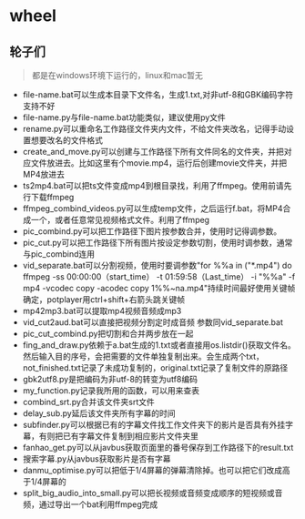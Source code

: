 # wheel

## 轮子们

>都是在windows环境下运行的，linux和mac暂无

- file-name.bat可以生成本目录下文件名，生成1.txt,对非utf-8和GBK编码字符支持不好
- file-name.py与file-name.bat功能类似，建议使用py文件
- rename.py可以重命名工作路径文件夹内文件，不给文件夹改名，记得手动设置想要改名的文件格式
- create_and_move.py可以创建与工作路径下所有文件同名的文件夹，并把对应文件放进去。比如这里有个movie.mp4，运行后创建movie文件夹，并把MP4放进去
- ts2mp4.bat可以把ts文件变成mp4到根目录找，利用了ffmpeg。使用前请先行下载ffmpeg
- ffmpeg_combind_videos.py可以生成temp文件，之后运行f.bat，将MP4合成一个，或者任意常见视频格式文件。利用了ffmpeg
- pic_combind.py可以把工作路径下图片按参数合并，使用时记得调参数。
- pic_cut.py可以把工作路径下所有图片按设定参数切割，使用时调参数，通常与pic_combind连用
- vid_separate.bat可以分割视频，使用时要调参数"for %%a in ("*.mp4") do ffmpeg -ss 00:00:00（start_time） -t 01:59:58（Last_time） -i "%%a" -f mp4 -vcodec copy -acodec copy 1%%~na.mp4"持续时间最好使用关键帧确定，potplayer用ctrl+shift+右箭头跳关键帧
- mp42mp3.bat可以提取mp4视频音频成mp3
- vid_cut2aud.bat可以直接把视频分割定时成音频 参数同vid_separate.bat
- pic_cut_combind.py把切割和合并两步放在一起
- fing_and_draw.py依赖于a.bat生成的1.txt或者直接用os.listdir()获取文件名。然后输入目的序号，会把需要的文件单独复制出来。会生成两个txt，not_finished.txt记录了未成功复制的，original.txt记录了复制文件的原路径
- gbk2utf8.py是把编码为非utf-8的转变为utf8编码
- my_function.py记录我所用的函数，可以用来查表
- combind_srt.py合并该文件夹srt文件
- delay_sub.py延后该文件夹所有字幕的时间
- subfinder.py可以根据已有的字幕文件找工作文件夹下的影片是否具有外挂字幕，有则把已有字幕文件复制到相应影片文件夹里
- fanhao_get.py可以从javbus获取页面里的番号保存到工作路径下的result.txt
- 搜索字幕.py从javbus获取影片是否有字幕
- danmu_optimise.py可以把低于1/4屏幕的弹幕清除掉。也可以把它们改成高于1/4屏幕的
- split_big_audio_into_small.py可以把长视频或音频变成顺序的短视频或音频，通过导出一个bat利用ffmpeg完成